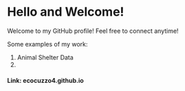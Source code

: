 # Hello and Welcome!

Welcome to my GitHub profile! Feel free to connect anytime!

Some examples of my work:

1. Animal Shelter Data
2. 

#### Link: ecocuzzo4.github.io
